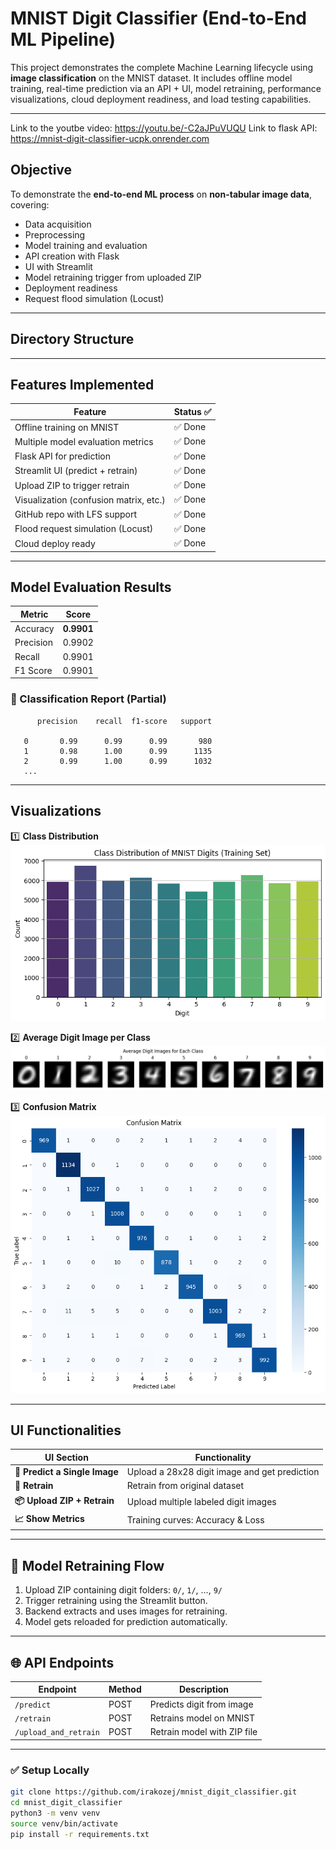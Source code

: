# MNIST Digit Classifier (End-to-End ML Pipeline)

This project demonstrates the complete Machine Learning lifecycle using **image classification** on the MNIST dataset. It includes offline model training, real-time prediction via an API + UI, model retraining, performance visualizations, cloud deployment readiness, and load testing capabilities.

---

Link to the youtbe video: https://youtu.be/-C2aJPuVUQU
Link to flask API: https://mnist-digit-classifier-ucpk.onrender.com

##  Objective

To demonstrate the **end-to-end ML process** on **non-tabular image data**, covering:

- Data acquisition
- Preprocessing
- Model training and evaluation
- API creation with Flask
- UI with Streamlit
- Model retraining trigger from uploaded ZIP
- Deployment readiness
- Request flood simulation (Locust)
  
---

## Directory Structure


---

##  Features Implemented

| Feature                                 | Status ✅ |
|----------------------------------------|-----------|
| Offline training on MNIST              | ✅ Done   |
| Multiple model evaluation metrics      | ✅ Done   |
| Flask API for prediction               | ✅ Done   |
| Streamlit UI (predict + retrain)       | ✅ Done   |
| Upload ZIP to trigger retrain          | ✅ Done   |
| Visualization (confusion matrix, etc.) | ✅ Done   |
| GitHub repo with LFS support           | ✅ Done   |
| Flood request simulation (Locust)      | ✅ Done   |
| Cloud deploy ready                     | ✅ Done   |

---

## Model Evaluation Results

| Metric        | Score    |
|---------------|----------|
| Accuracy      | **0.9901** |
| Precision     | 0.9902   |
| Recall        | 0.9901   |
| F1 Score      | 0.9901   |

### 🧾 Classification Report (Partial)

          precision    recall  f1-score   support

       0       0.99      0.99      0.99       980
       1       0.98      1.00      0.99      1135
       2       0.99      1.00      0.99      1032
       ...


---

## Visualizations

1️⃣ **Class Distribution**  
![Class Distribution](notebook/visualizations/class_distribution.png)

2️⃣ **Average Digit Image per Class**  
![Averages](notebook/visualizations/average_images.png)

3️⃣ **Confusion Matrix**  
![Confusion Matrix](notebook/visualizations/confusion_matrix.png)

---

## UI Functionalities

| UI Section                     | Functionality                                  |
|-------------------------------|-----------------------------------------------|
| **📸 Predict a Single Image**   | Upload a 28x28 digit image and get prediction |
| **🔁 Retrain**                 | Retrain from original dataset                 |
| **📦 Upload ZIP + Retrain**   | Upload multiple labeled digit images          |
| **📈 Show Metrics**           | Training curves: Accuracy & Loss              |

---

## 🔁 Model Retraining Flow

1. Upload ZIP containing digit folders: `0/`, `1/`, ..., `9/`
2. Trigger retraining using the Streamlit button.
3. Backend extracts and uses images for retraining.
4. Model gets reloaded for prediction automatically.

---

## 🌐 API Endpoints

| Endpoint               | Method | Description                       |
|------------------------|--------|-----------------------------------|
| `/predict`             | POST   | Predicts digit from image         |
| `/retrain`             | POST   | Retrains model on MNIST           |
| `/upload_and_retrain`  | POST   | Retrain model with ZIP file       |

---


### ✅ Setup Locally

```bash
git clone https://github.com/irakozej/mnist_digit_classifier.git
cd mnist_digit_classifier
python3 -m venv venv
source venv/bin/activate
pip install -r requirements.txt
